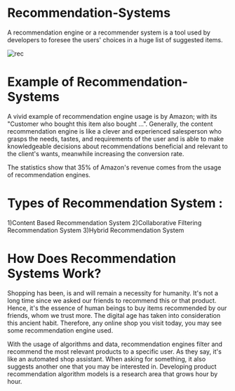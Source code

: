 # Recommendation-Systems

A recommendation engine or a recommender system is a tool used by developers to foresee the users' choices in a huge list of suggested items.

![rec](https://user-images.githubusercontent.com/42913961/64120061-e1f33600-cdb8-11e9-9968-475cc6fa1571.jpeg)

# Example of Recommendation-Systems

A vivid example of recommendation engine usage is by Amazon; with its "Customer who bought this item also bought ...". Generally, the content recommendation engine is like a clever and experienced salesperson who grasps the needs, tastes, and requirements of the user and is able to make knowledgeable decisions about recommendations beneficial and relevant to the client's wants, meanwhile increasing the conversion rate.

The statistics show that 35% of Amazon's revenue comes from the usage of recommendation engines.

# Types of Recommendation System :
1)Content Based Recommendation System
2)Collaborative Filtering Recommendation System
3)Hybrid Recommendation System

# How Does Recommendation Systems Work?
Shopping has been, is and will remain a necessity for humanity. It's not a long time since we asked our friends to recommend this or that product. Hence, it's the essence of human beings to buy items recommended by our friends, whom we trust more. The digital age has taken into consideration this ancient habit. Therefore, any online shop you visit today, you may see some recommendation engine used.

With the usage of algorithms and data, recommendation engines filter and recommend the most relevant products to a specific user. As they say, it's like an automated shop assistant. When asking for something, it also suggests another one that you may be interested in.
Developing product recommendation algorithm models is a research area that grows hour by hour.
